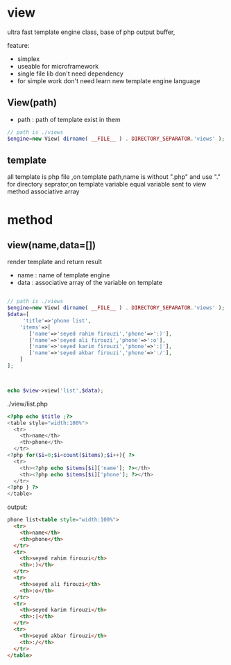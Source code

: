 # view

ultra fast template engine class, base of php output buffer,

feature:
* simplex
* useable for microframework
* single file lib don't need dependency
* for simple work don't need learn new template engine language

## View(path)

* path : path of template exist in them 

```php
// path is ./views
$engine=new View( dirname( __FILE__ ) . DIRECTORY_SEPARATOR.'views' );

```

## template

all template is php file ,on template path,name is without ".php" and use "." for directory seprator,on template variable equal variable sent to view method associative array

# method

## view(name,data=[])
render template and return result
* name : name of template engine
* data : associative array of the variable on template

```php

// path is ./views
$engine=new View( dirname( __FILE__ ) . DIRECTORY_SEPARATOR.'views' );
$data=[
	 'title'=>'phone list',
    'items'=>[
       ['name'=>'seyed rahim firouzi','phone'=>':)'], 
       ['name'=>'seyed ali firouzi','phone'=>':o'], 
       ['name'=>'seyed karim firouzi','phone'=>':|'],
       ['name'=>'seyed akbar firouzi','phone'=>':/'],
    ] 
];



echo $view->view('list',$data);

```
./view/list.php

```php
<?php echo $title ;?>
<table style="width:100%">
  <tr>
    <th>name</th>
    <th>phone</th>
  </tr>
<?php for($i=0;$i<count($items);$i++){ ?>
  <tr>
    <th><?php echo $items[$i]['name']; ?></th>
    <th><?php echo $items[$i]['phone']; ?></th>
  </tr>
<?php } ?>
</table>

```

output:

```html
phone list<table style="width:100%">
  <tr>
    <th>name</th>
    <th>phone</th>
  </tr>
  <tr>
    <th>seyed rahim firouzi</th>
    <th>:)</th>
  </tr>
  <tr>
    <th>seyed ali firouzi</th>
    <th>:o</th>
  </tr>
  <tr>
    <th>seyed karim firouzi</th>
    <th>:|</th>
  </tr>
  <tr>
    <th>seyed akbar firouzi</th>
    <th>:/</th>
  </tr>
</table>
```



